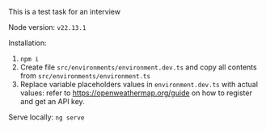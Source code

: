 This is a test task for an interview

Node version: `v22.13.1`

Installation:
1) `npm i`
2) Create file `src/environments/environment.dev.ts` and copy all contents from `src/environments/environment.ts`
3) Replace variable placeholders values in `environment.dev.ts` with actual values: refer to https://openweathermap.org/guide on how to register and get an API key.

Serve locally:
`ng serve`